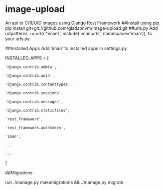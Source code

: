 # image-upload
An api to C/R/U/D images using Django Rest Framework
##Install using pip
pip install git+git://github.com/gladsonvm/image-upload.git
##urls.py
Add
urlpatterns += url(r'^iman/', include('iman.urls', namespace='iman')),
 to your urls.py

##Installed Apps
Add
'iman' to installed apps in settings.py


INSTALLED_APPS = [

    'django.contrib.admin',

    'django.contrib.auth',

    'django.contrib.contenttypes',

    'django.contrib.sessions',

    'django.contrib.messages',

    'django.contrib.staticfiles',

    'rest_framework',

    'rest_framework.authtoken',

    'iman',

    ...

    ...

]

##Migrations

run ./manage.py makemigrations && ./manage.py migrate